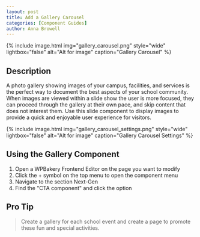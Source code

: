 ```yaml
---
layout: post
title: Add a Gallery Carousel
categories: [Component Guides]
author: Anna Browell
---
```

{% include image.html img="gallery_carousel.png" style="wide" lightbox="false" alt="Alt for image" caption="Gallery Carousel" %}


## Description

A photo gallery showing images of your campus, facilities, and services is the perfect way to document the best aspects of your school community. When images are viewed within a slide show the user is more focused, they can proceed through the gallery at their own pace, and skip content that does not interest them. Use this slide component to display images to provide a quick and enjoyable user experience for visitors. 

{% include image.html img="gallery_carousel_settings.png" style="wide" lightbox="false" alt="Alt for image" caption="Gallery Carousel Settings" %}


## Using the Gallery Component


1. Open a WPBakery Frontend Editor on the page you want to modify
2. Click the + symbol on the top menu to open the component menu
3. Navigate to the section Next-Gen
4. Find the "CTA component" and click the option


## Pro Tip
> Create a gallery for each school event and create a page to promote these fun and special activities.

